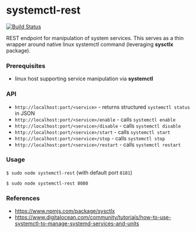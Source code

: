 # systemctl-rest
[![Build Status](https://travis-ci.org/plesatejvlk/systemctl-rest.svg?branch=master)](https://travis-ci.org/plesatejvlk/systemctl-rest)

REST endpoint for manipulation of system services. This serves as a thin wrapper
around native linux systemctl command (leveraging **sysctlx** package).

### Prerequisites
- linux host supporting service manipulation via **systemctl**

### API
- `http://localhost:port/<service>` - returns structured `systemctl status` in JSON
- `http://localhost:port/<service>/enable` - calls `systemctl enable`
- `http://localhost:port/<service>/disable` - calls `systemctl disable`
- `http://localhost:port/<service>/start` - calls `systemctl start`
- `http://localhost:port/<service>/stop` - calls `systemctl stop`
- `http://localhost:port/<service>/restart` - calls `systemctl restart`

### Usage

`$ sudo node systemctl-rest` (with default port `8181`)

`$ sudo node systemctl-rest 8080`

### References
- https://www.npmjs.com/package/sysctlx
- https://www.digitalocean.com/community/tutorials/how-to-use-systemctl-to-manage-systemd-services-and-units